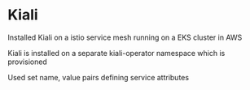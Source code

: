 # Kiali
Installed Kiali on a istio service mesh running on a EKS cluster in AWS 

Kiali is installed on a separate kiali-operator namespace which is provisioned

Used set name, value pairs defining service attributes

